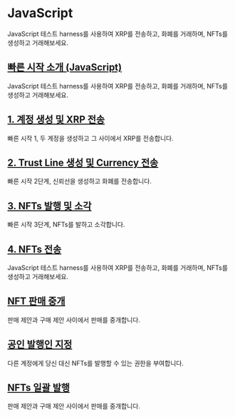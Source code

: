 # JavaScript

JavaScript 테스트 harness를 사용하여 XRP를 전송하고, 화폐를 거래하며, NFTs를 생성하고 거래해보세요.

## [빠른 시작 소개 (JavaScript) ](javascript.md)

JavaScript 테스트 harness를 사용하여 XRP를 전송하고, 화폐를 거래하며, NFTs를 생성하고 거래해보세요.

## [1. 계정 생성 및 XRP 전송 ](1.-xrp-javascript.md)

빠른 시작 1, 두 계정을 생성하고 그 사이에서 XRP를 전송합니다.

## [2. Trust Line 생성 및 Currency 전송 ](../python/python-modular-tutorials-in-python/python-send-payments-send-payments-using-python/currency-create-trust-line-and-send-currency-using-python.md)

빠른 시작 2단계, 신뢰선을 생성하고 화폐를 전송합니다.

## [3. NFTs 발행 및 소각](../python/3.-nfts-python.md)&#x20;

빠른 시작 3단계, NFTs를 발하고 소각합니다.

## [4. NFTs 전송](4.-nfts.md)&#x20;

JavaScript 테스트 harness를 사용하여 XRP를 전송하고, 화폐를 거래하며, NFTs를 생성하고 거래해보세요.

## [NFT 판매 중개](nft.md)&#x20;

판매 제안과 구매 제안 사이에서 판매를 중개합니다.

## [공인 발행인 지정](undefined-2.md)

다른 계정에게 당신 대신 NFTs를 발행할 수 있는 권한을 부여합니다.

## [NFTs 일괄 발행](nfts.md)

판매 제안과 구매 제안 사이에서 판매를 중개합니다.
